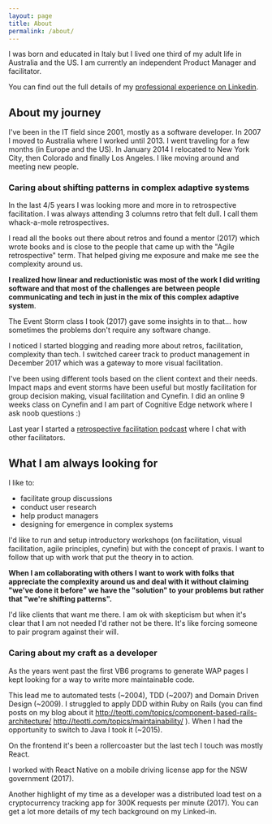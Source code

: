 ```yaml
---
layout: page
title: About
permalink: /about/
---
```


I was born and educated in Italy but I lived one third of my adult life in Australia and the US. I am currently an independent Product Manager and facilitator.

You can find out the full details of my [professional experience on Linkedin](https://www.linkedin.com/in/agenteo).

## About my journey

I've been in the IT field since 2001, mostly as a software developer. In 2007 I moved to Australia where I worked until 2013. I went traveling for a few months (in Europe and the US). In January 2014 I relocated to New York City, then Colorado and finally Los Angeles. I like moving around and meeting new people.

### Caring about shifting patterns in complex adaptive systems

In the last 4/5 years I was looking more and more in to retrospective facilitation. I was always attending 3 columns retro that felt dull. I call them whack-a-mole retrospectives.

I read all the books out there about retros and found a mentor (2017) which wrote books and is close to the people that came up with the "Agile retrospective" term. That helped giving me exposure and make me see the complexity around us.

**I realized how linear and reductionistic was most of the work I did writing software and that most of the challenges are between people communicating and tech in just in the mix of this complex adaptive system**.

The Event Storm class I took (2017) gave some insights in to that... how sometimes the problems don't require any software change.

I noticed I started blogging and reading more about retros, facilitation, complexity than tech. I switched career track to product management in December 2017 which was a gateway to more visual facilitation.

I've been using different tools based on the client context and their needs. Impact maps and event storms have been useful but mostly facilitation for group decision making, visual facilitation and Cynefin. I did an online 9 weeks class on Cynefin and I am part of Cognitive Edge network where I ask noob questions :)

Last year I started a [retrospective facilitation podcast](http://thisisretrospectivefacilitation.com/) where I chat with other facilitators.

## What I am always looking for

I like to:

* facilitate group discussions
* conduct user research
* help product managers
* designing for emergence in complex systems

I'd like to run and setup introductory workshops (on facilitation, visual facilitation, agile principles, cynefin) but with the concept of praxis. I want to follow that up with work that put the theory in to action.

**When I am collaborating with others I want to work with folks that appreciate the complexity around us and deal with it without claiming "we've done it before" we have the "solution" to your problems but rather that "we're shifting patterns".**

I'd like clients that want me there. I am ok with skepticism but when it's clear that I am not needed I'd rather not be there. It's like forcing someone to pair program against their will. 


### Caring about my craft as a developer

As the years went past the first VB6 programs to generate WAP pages I kept looking for a way to write more maintainable code.

This lead me to automated tests (~2004), TDD (~2007) and Domain Driven Design (~2009). I struggled to apply DDD within Ruby on Rails (you can find posts on my blog about it http://teotti.com/topics/component-based-rails-architecture/ http://teotti.com/topics/maintainability/ ). When I had the opportunity to switch to Java I took it (~2015).

On the frontend it's been a rollercoaster but the last tech I touch was mostly React.

I worked with React Native on a mobile driving license app for the NSW government (2017). 

Another highlight of my time as a developer was a distributed load test on a cryptocurrency tracking app for 300K requests per minute (2017). You can get a lot more details of my tech background on my Linked-in. 